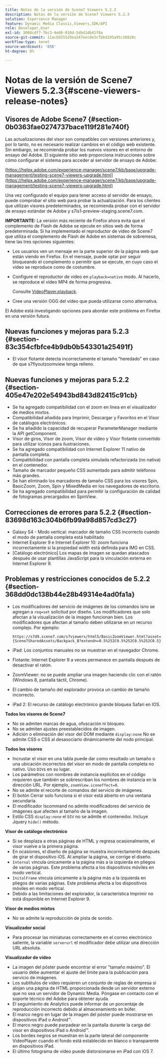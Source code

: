 ```yaml
---
title: Notas de la versión de Scene7 Viewers 5.2.3
description: Notas de la versión de Scene7 Viewers 5.2.3
solution: Experience Manager
feature: Dynamic Media Classic,Viewers,SDK/API
role: Developer,User
exl-id: 3008cdf7-7bc3-4e68-910d-5dbd1db41f8a
source-git-commit: 11acb9151d3ea247eecde3cfbbd295a95c10829c
workflow-type: tm+mt
source-wordcount: '856'
ht-degree: 0%

---
```


# Notas de la versión de Scene7 Viewers 5.2.3{#scene-viewers-release-notes}

## Visores de Adobe Scene7 {#section-0b0363fae0274737bace119f281e740f}

Las actualizaciones del visor son compatibles con versiones anteriores y, por lo tanto, no es necesario realizar cambios en el código web existente. Sin embargo, se recomienda probar los nuevos visores en el entorno de ensayo del Adobe. El siguiente sitio web proporciona instrucciones sobre cómo configurar el sistema para acceder al servidor de ensayo de Adobe:

[https://helpx.adobe.com/experience-manager/scene7/kb/base/upgrade-management/testing-scene7-viewers-upgrade.html](https://helpx.adobe.com/experience-manager/scene7/kb/base/upgrade-management/testing-scene7-viewers-upgrade.html)

Una vez configurado el equipo para tener acceso al servidor de ensayo, puede comprobar el sitio web para probar la actualización. Para los clientes que utilizan visores predeterminados, se recomienda probar con el servidor de ensayo estándar de Adobe y s7is1-preview-staging.scene7.com.

**IMPORTANTE:** La versión más reciente de Firefox ahora evita que el complemento de Flash de Adobe se ejecute en sitios web de forma predeterminada. Si ha implementado el reproductor de vídeo de Scene7 que utiliza el complemento de Flash de Adobe en sistemas de sobremesa, tiene las tres opciones siguientes:

* Los usuarios ven un mensaje en la parte superior de la página web que están viendo en Firefox. En el mensaje, puede optar por seguir bloqueando el complemento o permitir que se ejecute, en cuyo caso el vídeo se reproduce como de costumbre.
* Configure el reproductor de vídeo en `playback=native` modo. Al hacerlo, se reproduce el vídeo MP4 de forma progresiva.

   Consulte [VideoPlayer.playback](../../c-html5-s7-aem-asset-viewers/c-html5-video-reference/c-html5-video-cmdref/r-html5-video-viewer-conf-attrib-videoplayer-playback.md#reference-13ec45db4cd4443b842f310153623221).

* Cree una versión OGG del vídeo que pueda utilizarse como alternativa.

El Adobe está investigando opciones para abordar este problema en Firefox en una versión futura.

## Nuevas funciones y mejoras para 5.2.3 {#section-83c354cfbfce4b9db0b543301a25491f}

* El visor flotante detecta incorrectamente el tamaño &quot;heredado&quot; en caso de que s7flyoutzoomview tenga relleno.

## Nuevas funciones y mejoras para 5.2.2 {#section-405e47e202e54943bd843d82415c91cb}

* Se ha agregado compatibilidad con el zoom en línea en el visualizador de medios mixtos.
* Compatibilidad añadida para Imprimir, Descargar y Favoritos en el Visor de catálogos electrónicos.
* Se ha añadido la capacidad de recuperar ParameterManager mediante la API getComponent.
* Visor de giros, Visor de zoom, Visor de vídeo y Visor flotante convertido para utilizar iconos para ilustraciones.
* Se ha agregado compatibilidad con Internet Explorer 11 nativo de pantalla completa.
* Compatibilidad con pantalla completa simulada refactorizada (no nativa) en el contenedor.
* Tamaño de marcador pequeño CSS aumentado para admitir teléfonos más grandes.
* Se han eliminado los marcadores de tamaño CSS para los visores Spin, BasicZoom, Zoom, Spin y MixedMedia en los navegadores de escritorio.
* Se ha agregado compatibilidad para permitir la configuración de calidad de fotogramas precargados en SpinView.

## Correcciones de errores para 5.2.2 {#section-83698d163c304b6fb99a98d857cd3c27}

* Galaxy S4 - Modo vertical: marcador de tamaño CSS incorrecto cuando el modo de pantalla completa está habilitado
* Internet Explorer 9 e Internet Explorer 10: zoom funciona incorrectamente si la propiedad width está definida para IMG en CSS.
* [Catálogo electrónico] Los mapas de imagen se quedan atascados después de usar plantillas JavaScript para la vinculación externa en Internet Explorer 9.

## Problemas y restricciones conocidos de 5.2.2 {#section-368dd0dc138b44e28b49314e4ad0fa1a}

* Los modificadores del servicio de imágenes de los comandos isno se agregan a `req=set` solicitud por diseño. Los modificadores que solo afectan a la visualización de la imagen funcionan bien. Los modificadores que afectan al tamaño deben utilizarse en un recurso complejo. Por ejemplo:

   ```
   https://s7d9.scene7.com/s7viewers/html5/BasicZoomViewer.html?asset= {Scene7SharedAssets/Backpack_B?extendn=0.5%252C0.5%252C0.5%252C0.5}
   ```

* iPad: Los conjuntos manuales no se muestran en el navegador Chrome.
* Flotante: Internet Explorer 9 a veces permanece en pantalla después de desactivar el ratón.
* ZoomViewer: no se puede ampliar una imagen haciendo clic con el ratón (Windows 8, pantalla táctil, Chrome).
* El cambio de tamaño del explorador provoca un cambio de tamaño incorrecto.
* iPad 2: El recurso de catálogo electrónico grande bloquea Safari en IOS.

**Todos los visores de Scene7**

* No se admiten marcas de agua, ofuscación ni bloqueo.
* No se admiten ajustes preestablecidos de imagen.
* Adición o eliminación del visor del DOM mediante `display:none` No se admite CSS o CSS al desasociarlo dinámicamente del nodo principal.

**Todos los visores**

* Incrustar el visor en una tabla puede dar como resultado un tamaño o una ubicación incorrectos del visor en modo de pantalla completa no nativo. Uso `DIV`s en su lugar.
* Los parámetros con nombres de instancia explícitos en el código requieren que también se sobrescriban los nombres de instancia en la dirección URL. Por ejemplo, `zoomView.iconeffect=0`.
* No se admite el recorte de comandos del servicio de imágenes.
* El botón Cerrar solo funciona si el visor está abierto en una ventana secundaria.
* El modificador Iscommand no admite modificadores del servicio de imágenes que afecten al tamaño de la imagen.
* Estilo CSS `display:none` el `DIV` no se admite el contenedor. Incluye Jquery `hide()` método.

**Visor de catálogo electrónico**

* Si se desplaza a otras páginas de HTML y regresa ocasionalmente, el visor vuelve a la primera página.
* En ocasiones, el diseño de página se muestra incorrectamente después de girar el dispositivo iOS. Al ampliar la página, se corrige el diseño.
* `Internal` vincula únicamente a la página más a la izquierda en pliegos de varias páginas. Este problema afecta a los dispositivos móviles en modo vertical.
* `InitalFrame` vincula únicamente a la página más a la izquierda en pliegos de varias páginas. Este problema afecta a los dispositivos móviles en modo vertical.
* Debido a las limitaciones del explorador, la característica Imprimir no está disponible en Internet Explorer 9.

**Visor de medios mixtos**

* No se admite la reproducción de pista de sonido.

**Visualizador social**

* Para procesar las miniaturas correctamente en el correo electrónico saliente, la variable `serverurl` el modificador debe utilizar una dirección URL absoluta.

**Visualizador de vídeo**

* La imagen del póster puede encontrar el error &quot;tamaño máximo&quot;. El usuario debe aumentar el ajuste del límite para la publicación para servicio de imágenes.
* Los subtítulos de vídeo requieren un conjunto de reglas de empresa si alojan una página de HTML proporcionada desde un servidor externo que no sea un servidor de Dynamic Media. Póngase en contacto con el soporte técnico del Adobe para obtener ayuda.
* El seguimiento de Analytics puede informar de un porcentaje de reproducción incorrecto debido al almacenamiento en búfer.
* El marco negro en lugar de la imagen del póster puede mostrarse en dispositivos iPad o Android™.
* El marco negro puede parpadear en la pantalla durante la carga del visor en dispositivos iPad o Android™.
* Los bordes negros se muestran en la parte lateral del componente VideoPlayer cuando el fondo está establecido en blanco o transparente en dispositivos iPad.
* El último fotograma de vídeo puede distorsionarse en iPad con iOS 7.
